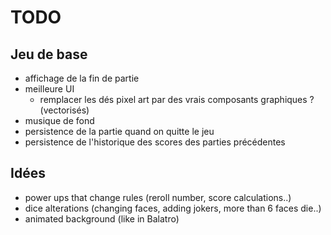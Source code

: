 # TODO

## Jeu de base

- affichage de la fin de partie
- meilleure UI
  - remplacer les dés pixel art par des vrais composants graphiques ? (vectorisés)
- musique de fond
- persistence de la partie quand on quitte le jeu
- persistence de l'historique des scores des parties précédentes

## Idées

- power ups that change rules (reroll number, score calculations..)
- dice alterations (changing faces, adding jokers, more than 6 faces die..)
- animated background (like in Balatro)
